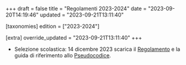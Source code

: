 +++
draft = false
title = "Regolamenti 2023-2024"
date = "2023-09-20T14:19:46"
updated = "2023-09-21T13:11:40"

[taxonomies]
edition = ["2023-2024"]

[extra]
override_updated = "2023-09-21T13:11:40"
+++
- Selezione scolastica: 14 dicembre 2023 scarica il [Regolamento](/oldsite/236/Regolamento_Scolastica_2023-2024.pdf) e la guida di riferimento allo [Pseudocodice](/oldsite/236/Pseudocodice.pdf).
